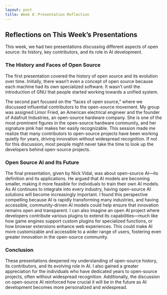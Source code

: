 ```yaml
---
layout: post
title: Week 8：Presentation Reflection
---
```


## Reflections on This Week’s Presentations  

This week, we had two presentations discussing different aspects of open source: its history, key contributors, and its role in AI development.  

<!--more--> 

### The History and Faces of Open Source  

The first presentation covered the history of open source and its evolution over time. Initially, there wasn’t even a concept of open source because each machine had its own specialized software. It wasn’t until the introduction of GNU that people started working towards a unified system.  

The second part focused on the “faces of open source,” where we discussed influential contributors to the open-source movement. My group was assigned Limor Fried, an American electrical engineer and the founder of Adafruit Industries, an open-source hardware company. She is one of the most prominent figures in the open-source hardware community, and her signature pink hair makes her easily recognizable. This session made me realize that many contributors to open-source projects have been working quietly for years, driving innovation without widespread recognition. If not for this discussion, most people might never take the time to look up the developers behind open-source projects.  

### Open Source AI and Its Future  

The final presentation, given by Nick Vidal, was about open-source AI—its definition and its applications. He argued that AI models are becoming smaller, making it more feasible for individuals to train their own AI models. As AI continues to integrate into every industry, having open-source AI solutions will become increasingly important. I found this perspective compelling because AI is rapidly transforming many industries, and having accessible, community-driven AI models could help ensure that innovation remains open and transparent. I can also imagine an open AI project where developers contribute various plugins to extend its capabilities—much like how game engines support custom plugins for specialized functions, or how browser extensions enhance web experiences. This could make AI more customizable and accessible to a wider range of users, fostering even greater innovation in the open-source community.  

### Conclusion  

These presentations deepened my understanding of open-source history, its contributors, and its evolving role in AI. I also gained a greater appreciation for the individuals who have dedicated years to open-source projects, often without widespread recognition. Additionally, the discussion on open-source AI reinforced how crucial it will be in the future as AI development becomes more personalized and widespread.  
